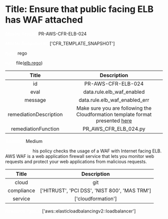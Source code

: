 



# Title: Ensure that public facing ELB has WAF attached


***<font color="white">Master Test Id:</font>*** PR-AWS-CFR-ELB-024

***<font color="white">Master Snapshot Id:</font>*** ['CFR_TEMPLATE_SNAPSHOT']

***<font color="white">type:</font>*** rego

***<font color="white">rule:</font>*** file([elb.rego])  
  
  
  
  

|Title|Description|
| :---: | :---: |
|id|PR-AWS-CFR-ELB-024|
|eval|data.rule.elb_waf_enabled|
|message|data.rule.elb_waf_enabled_err|
|remediationDescription|Make sure you are following the Cloudformation template format presented <a href='https://docs.aws.amazon.com/AWSCloudFormation/latest/UserGuide/aws-resource-elasticloadbalancingv2-loadbalancer.html#aws-resource-elasticloadbalancingv2-loadbalancer-syntax' target='_blank'>here</a>|
|remediationFunction|PR_AWS_CFR_ELB_024.py|


***<font color="white">Severity:</font>*** Medium

***<font color="white">Description:</font>*** his policy checks the usage of a WAF with Internet facing ELB. AWS WAF is a web application firewall service that lets you monitor web requests and protect your web applications from malicious requests.  
  
  

|Title|Description|
| :---: | :---: |
|cloud|git|
|compliance|['HITRUST', 'PCI DSS', 'NIST 800', 'MAS TRM']|
|service|['cloudformation']|


***<font color="white">Resource Types:</font>*** ['aws::elasticloadbalancingv2::loadbalancer']


[elb.rego]: https://github.com/prancer-io/prancer-compliance-test/tree/master/aws/iac/elb.rego
